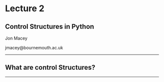 # Lecture 2 
## Control Structures in Python

<p/>Jon Macey <br/>

<p/>jmacey@bournemouth.ac.uk

---

## What are control Structures?


---


